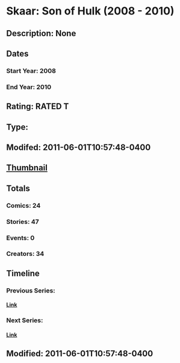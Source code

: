 # Skaar: Son of Hulk (2008 - 2010)
## Description: None
## Dates
### Start Year: 2008
### End Year: 2010
## Rating: RATED T
## Type: 
## Modifed: 2011-06-01T10:57:48-0400
## [Thumbnail](http://i.annihil.us/u/prod/marvel/i/mg/3/10/4bb71a4274149.jpg)
## Totals
### Comics: 24
### Stories: 47
### Events: 0
### Creators: 34
## Timeline
### Previous Series: 
#### [Link]()
### Next Series: 
#### [Link]()
## Modified: 2011-06-01T10:57:48-0400